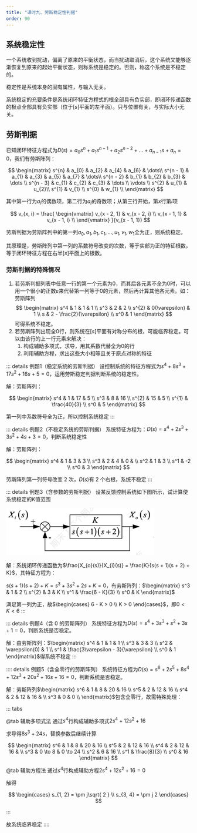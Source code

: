 ```yaml
---
title: "课时九、劳斯稳定性判据"
order: 90
---
```

## 系统稳定性

一个系统收到扰动，偏离了原来的平衡状态，而当扰动取消后，这个系统又能够逐渐恢复到原来的起始平衡状态，则称系统是稳定的。否则，称这个系统是不稳定的。

稳定性是系统本身的固有属性，与输入无关。

系统稳定的充要条件是系统闭环特征方程式的根全部具有负实部，即闭环传递函数的极点全部具有负实部（位于$[s]$平面的左半面）。只与位置有关，与实际大小无关。

## 劳斯判据

已知闭环特征方程式为$D(s) = a_{0}s^{n} + a_{1}s ^{n - 1} + a_{2}s ^{n - 2} + \dots + a_{n - 1}s + a_{n} = 0$，我们有劳斯阵列：

$$
\begin{matrix}
s^{n}  & a_{0} & a_{2} & a_{4} & a_{6} & \dots\\
s^{n - 1} & a_{1} & a_{3} & a_{5} & a_{7} & \dots\\
s^{n - 2} & b_{1} & b_{2} & b_{3} & \dots \\
s^{n - 3} & c_{1} & c_{2} & c_{3} & \dots \\
\vdots \\
s^{2}  & u_{1} & u_{2}\\
s^{1}  & v_{1} \\
s^{0}  & w_{1} \\
\end{matrix}
$$

其中第一行为$a_i$的偶数项，第二行为$a_i$的奇数项；从第三行开始，第$x$行第$i$项

$$
v_{x, i} = 
\frac{
\begin{vmatrix}
v_{x - 2, 1} & v_{x - 2, i} \\
v_{x - 1, 1} & v_{x - 1, i} \\
\end{vmatrix}
}{v_{x - 1, 1}}
$$

劳斯判据为劳斯阵列中的第一列$a_{0}, a_{1}, b_{1}, c_{1},\dots, u_{1},v_{1}, w_{1}$全为正，则系统稳定。

其原理是，劳斯阵列中第一列的系数符号改变的次数，等于实部为正的特征根数，等于闭环特征方程在右半$[s]$平面上的根数。
### 劳斯判据的特殊情况

1. 若劳斯判据列表中任意一行的第一个元素为$0$，而其后各元素不全为$0$时，可以用一个很小的正数$\varepsilon$来代替第一列等于$0$的元素，然后再计算其他各元素。如：劳斯阵列
$$
\begin{matrix}
s^4 & 1 & 1 & 1 \\
s^3 & 2 & 2 \\
s^{2} & 0(\varepsilon) & 1 \\
s & 2 - \frac{2}{\varepsilon} \\
s^0 & 1
\end{matrix}
$$
可得系统不稳定。
2. 若劳斯阵列出现全$0$行，则系统在$[s]$平面有对称分布的根，可能临界稳定。可以由该行的上一行元素来解决：
   1. 构成辅助多项式，求导，用其系数代替全为$0$的行
   2. 利用辅助方程，求出这些大小相等且关于原点对称的特征

::: details 例题1（稳定系统的劳斯判据）
设控制系统的特征方程式为$s ^{4} + 8 s^{3} + 17s^{2} + 16s + 5 = 0$，运用劳斯稳定判据判断系统的稳定性。

解：劳斯阵列：

$$
\begin{matrix}
s^4 & 1 & 17 & 5 \\
s^3 & 8 & 16 \\
s^{2} & 15 & 5 \\
s^{1}  & \frac{40}{3} \\
s^0 & 5
\end{matrix}
$$

第一列中系数符号全为正，所以控制系统稳定
:::

::: details 例题2（不稳定系统的劳斯判据）
系统特征方程为：$D(s) = s^4 + 2s^3 + 3s^2 + 4s + 3 = 0$，判断系统稳定性

解：劳斯阵列：

$$
\begin{matrix}
s^4 & 1 & 3 & 3 \\
s^3 & 2 & 4 & 0 &  \\
s^2 & 1 & 3  \\
s^1 & -2 \\
s^0 & 3
\end{matrix}
$$

劳斯阵列第一列符号改变 2 次，$D(s)$有 2 个右根，系统不稳定
:::

::: details 例题3（含参数的劳斯判据）
设某反馈控制系统如下图所示，试计算使系统稳定的$K$值范围

![截屏2023-11-14 22.07.13.png](_images/74089A21BD1699970838418-26f5eb98-782b-4096-9c70-01a3add3d3ba.png)

解：系统闭环传递函数为$\frac{X_{o}(s)}{X_{i}(s)} = \frac{K}{s(s + 1)(s + 2) + K}$，其特征方程为：

$s(s + 1)(s + 2) + K = s^3 + 3s^{2} + 2s + K = 0$，有劳斯阵列：$\begin{matrix}
s^3 & 1 & 2 \\
s^{2} & 3 & K  \\
s^1 & \frac{6 - K}{3} \\
s^0 & K
\end{matrix}$

满足第一列为正，故$\begin{cases}
6 - K > 0  \\
K > 0
\end{cases}$，即$0 < K < 6$
:::

::: details 例题4（含 0 的劳斯阵列）
系统特征方程为$D(s) = s^4 + 3s^3 + s^2 + 3s + 1 = 0$，判断系统是否稳定。

解：由劳斯阵列：$\begin{matrix}
s^4 & 1 & 1 & 1 \\
s^3 & 3 & 3 \\
s^2 & \varepsilon(0)  & 1 \\
s^1  & \frac{3\varepsilon - 3}{\varepsilon} \\
s^0 & 1
\end{matrix}$得系统不稳定
:::

:::: details 例题5（含全零行的劳斯阵列）
系统特征方程为$D(s) = s^6 + 2s^5 + 8s^4 + 12s^3 + 20s^2 + 16s + 16 = 0$，判断系统是否稳定。

解：劳斯阵列$\begin{matrix}
s^6 & 1 & 8 & 20 & 16 \\
s^5 & 2 & 12 & 16 \\
s^4 & 2 & 12 & 16 &  \\
s^3 & 0 & 0  \\
\end{matrix}$包含全零行，故需特殊处理：

::: tabs

@tab 辅助多项式法
通过$s^4$行构成辅助多项式$2s^4 + 12s^2 + 16$

求导得$8s^3 + 24s$，替换参数后继续计算

$$
\begin{matrix}
s^6 & 1 & 8 & 20 & 16 \\
s^5 & 2 & 12 & 16 \\
s^4 & 2 & 12 & 16 &  \\
s^3 & 0 \to 8 & 0 \to 24  \\
s^2 & 6 & 16 \\
s^1 & \frac{8}{3} \\
s^0 & 16
\end{matrix}
$$

@tab 辅助方程法
通过$s^4$行构成辅助方程$2s^4 + 12s^2 + 16 = 0$

解得

$$
\begin{cases}
s_{1, 2} = \pm j\sqrt{ 2 } \\
s_{3, 4} = \pm j 2
\end{cases}
$$

:::

故系统临界稳定
::::

